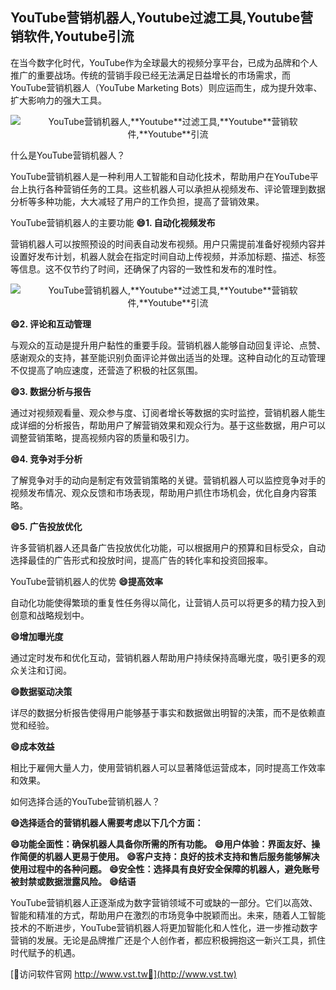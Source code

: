 ## **YouTube营销机器人,**Youtube**过滤工具,**Youtube**营销软件,**Youtube**引流**

在当今数字化时代，YouTube作为全球最大的视频分享平台，已成为品牌和个人推广的重要战场。传统的营销手段已经无法满足日益增长的市场需求，而YouTube营销机器人（YouTube Marketing Bots）则应运而生，成为提升效率、扩大影响力的强大工具。

 <center><img src="https://vst.tw/MP4/tuiguang/png/7.png" alt="YouTube营销机器人,**Youtube**过滤工具,**Youtube**营销软件,**Youtube**引流"></center>

什么是YouTube营销机器人？

YouTube营销机器人是一种利用人工智能和自动化技术，帮助用户在YouTube平台上执行各种营销任务的工具。这些机器人可以承担从视频发布、评论管理到数据分析等多种功能，大大减轻了用户的工作负担，提高了营销效果。

YouTube营销机器人的主要功能
**😄1. 自动化视频发布**

营销机器人可以按照预设的时间表自动发布视频。用户只需提前准备好视频内容并设置好发布计划，机器人就会在指定时间自动上传视频，并添加标题、描述、标签等信息。这不仅节约了时间，还确保了内容的一致性和发布的准时性。

 <center><img src="https://vst.tw/MP4/tuiguang/png/5.png" alt="YouTube营销机器人,**Youtube**过滤工具,**Youtube**营销软件,**Youtube**引流"></center>

**😄2. 评论和互动管理**

与观众的互动是提升用户黏性的重要手段。营销机器人能够自动回复评论、点赞、感谢观众的支持，甚至能识别负面评论并做出适当的处理。这种自动化的互动管理不仅提高了响应速度，还营造了积极的社区氛围。

**😄3. 数据分析与报告**

通过对视频观看量、观众参与度、订阅者增长等数据的实时监控，营销机器人能生成详细的分析报告，帮助用户了解营销效果和观众行为。基于这些数据，用户可以调整营销策略，提高视频内容的质量和吸引力。

**😄4. 竞争对手分析**

了解竞争对手的动向是制定有效营销策略的关键。营销机器人可以监控竞争对手的视频发布情况、观众反馈和市场表现，帮助用户抓住市场机会，优化自身内容策略。

**😄5. 广告投放优化**

许多营销机器人还具备广告投放优化功能，可以根据用户的预算和目标受众，自动选择最佳的广告形式和投放时间，提高广告的转化率和投资回报率。

YouTube营销机器人的优势
**😄提高效率**

自动化功能使得繁琐的重复性任务得以简化，让营销人员可以将更多的精力投入到创意和战略规划中。

**😄增加曝光度**

通过定时发布和优化互动，营销机器人帮助用户持续保持高曝光度，吸引更多的观众关注和订阅。

**😄数据驱动决策**

详尽的数据分析报告使得用户能够基于事实和数据做出明智的决策，而不是依赖直觉和经验。

**😄成本效益**

相比于雇佣大量人力，使用营销机器人可以显著降低运营成本，同时提高工作效率和效果。

如何选择合适的YouTube营销机器人？

**😄选择适合的营销机器人需要考虑以下几个方面：**

**😄功能全面性：确保机器人具备你所需的所有功能。**
**😄用户体验：界面友好、操作简便的机器人更易于使用。**
**😄客户支持：良好的技术支持和售后服务能够解决使用过程中的各种问题。**
**😄安全性：选择具有良好安全保障的机器人，避免账号被封禁或数据泄露风险。**
**😄结语**

YouTube营销机器人正逐渐成为数字营销领域不可或缺的一部分。它们以高效、智能和精准的方式，帮助用户在激烈的市场竞争中脱颖而出。未来，随着人工智能技术的不断进步，YouTube营销机器人将更加智能化和人性化，进一步推动数字营销的发展。无论是品牌推广还是个人创作者，都应积极拥抱这一新兴工具，抓住时代赋予的机遇。


[👻访问软件官网 http://www.vst.tw👻](http://www.vst.tw)
